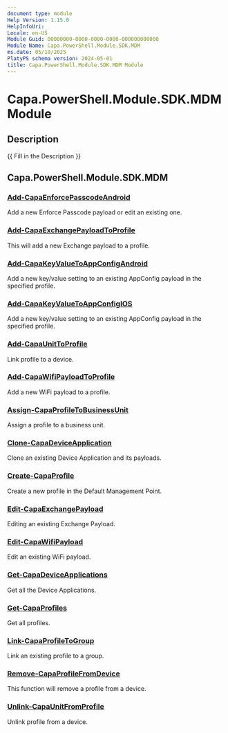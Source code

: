 ```yaml
---
document type: module
Help Version: 1.15.0
HelpInfoUri: 
Locale: en-US
Module Guid: 00000000-0000-0000-0000-000000000000
Module Name: Capa.PowerShell.Module.SDK.MDM
ms.date: 05/10/2025
PlatyPS schema version: 2024-05-01
title: Capa.PowerShell.Module.SDK.MDM Module
---
```


# Capa.PowerShell.Module.SDK.MDM Module

## Description

{{ Fill in the Description }}

## Capa.PowerShell.Module.SDK.MDM

### [Add-CapaEnforcePasscodeAndroid](Add-CapaEnforcePasscodeAndroid.md)

Add a new Enforce Passcode payload or edit an existing one.

### [Add-CapaExchangePayloadToProfile](Add-CapaExchangePayloadToProfile.md)

This will add a new Exchange payload to a profile.

### [Add-CapaKeyValueToAppConfigAndroid](Add-CapaKeyValueToAppConfigAndroid.md)

Add a new key/value setting to an existing AppConfig payload in the specified profile.

### [Add-CapaKeyValueToAppConfigIOS](Add-CapaKeyValueToAppConfigIOS.md)

Add a new key/value setting to an existing AppConfig payload in the specified profile.

### [Add-CapaUnitToProfile](Add-CapaUnitToProfile.md)

Link profile to a device.

### [Add-CapaWifiPayloadToProfile](Add-CapaWifiPayloadToProfile.md)

Add a new WiFi payload to a profile.

### [Assign-CapaProfileToBusinessUnit](Assign-CapaProfileToBusinessUnit.md)

Assign a profile to a business unit.

### [Clone-CapaDeviceApplication](Clone-CapaDeviceApplication.md)

Clone an existing Device Application and its payloads.

### [Create-CapaProfile](Create-CapaProfile.md)

Create a new profile in the Default Management Point.

### [Edit-CapaExchangePayload](Edit-CapaExchangePayload.md)

Editing an existing Exchange Payload.

### [Edit-CapaWifiPayload](Edit-CapaWifiPayload.md)

Edit an existing WiFi payload.

### [Get-CapaDeviceApplications](Get-CapaDeviceApplications.md)

Get all the Device Applications.

### [Get-CapaProfiles](Get-CapaProfiles.md)

Get all profiles.

### [Link-CapaProfileToGroup](Link-CapaProfileToGroup.md)

Link an existing profile to a group.

### [Remove-CapaProfileFromDevice](Remove-CapaProfileFromDevice.md)

This function will remove a profile from a device.

### [Unlink-CapaUnitFromProfile](Unlink-CapaUnitFromProfile.md)

Unlink profile from a device.

